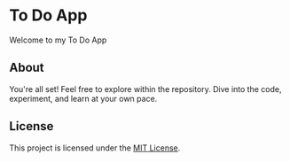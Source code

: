 # To Do App
Welcome to my To Do App

## About 

You're all set! Feel free to explore within the repository. Dive into the code, experiment, and learn at your own pace.

## License

This project is licensed under the [MIT License](LICENSE).
